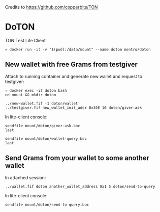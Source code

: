 Credits to https://github.com/copperbits/TON

# DoTON

TON Test Lite Client
```
➭ docker run -it -v "$(pwd):/data/mount" --name doton mentro/doton
```

## New wallet with free Grams from testgiver
Attach to running container and generate new wallet and request to testgiver:
```
➭ docker exec -it doton bash
cd mount && mkdir doton

../new-wallet.fif -1 doton/wallet
../testgiver.fif new_wallet_init_addr 0x30E 10 doton/giver-ask
```

In lite-client console:
```
sendfile mount/doton/giver-ask.boc
last

sendfile mount/doton/wallet-query.boc
last
```

## Send Grams from your wallet to some another wallet
In attached session:
```
../wallet.fif doton another_wallet_address 0x1 5 doton/send-to-query
```

In lite-client console:
```
sendfile mount/doton/send-to-query.boc
```
